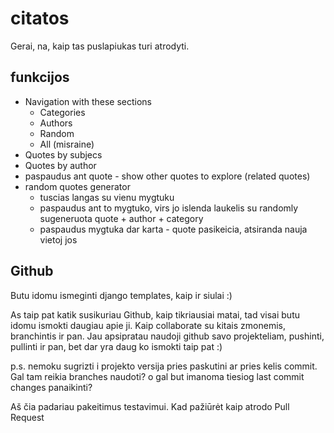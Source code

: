# citatos

Gerai, na, kaip tas puslapiukas turi atrodyti.

## funkcijos

* Navigation with these sections
    * Categories
    * Authors
    * Random
    * All (misraine)
* Quotes by subjecs
* Quotes by author
* paspaudus ant quote - show other quotes to explore (related quotes)
* random quotes generator
    * tuscias langas su vienu mygtuku
    * paspaudus ant to mygtuko, virs jo islenda laukelis su randomly sugeneruota quote + author + category
    * paspaudus mygtuka dar karta - quote pasikeicia, atsiranda nauja vietoj jos

## Github

Butu idomu ismeginti django templates, kaip ir siulai :)

As taip pat katik susikuriau Github, kaip tikriausiai matai, tad visai butu idomu ismokti daugiau apie ji. Kaip collaborate su kitais zmonemis, branchintis ir pan. Jau apsipratau naudoji github savo projekteliam, pushinti, pullinti ir pan, bet dar yra daug ko ismokti taip pat :)

p.s. nemoku sugrizti i projekto versija pries paskutini ar pries kelis commit. Gal tam reikia branches naudoti? o gal but imanoma tiesiog last commit changes panaikinti?


Aš čia padariau pakeitimus testavimui. Kad pažiūrėt kaip atrodo Pull Request
